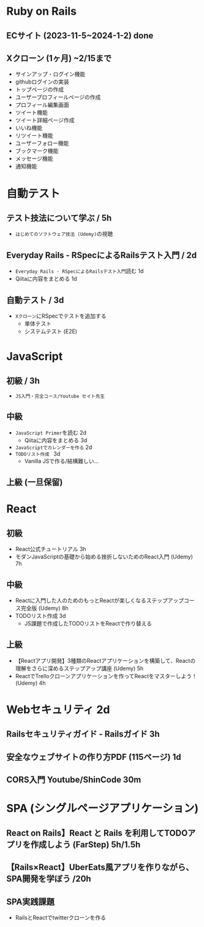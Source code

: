 
# Ruby on Rails

## ECサイト (2023-11-5~2024-1-2) done

## Xクローン (1ヶ月) ~2/15まで
+ サインアップ・ログイン機能
+ githubログインの実装
+ トップページの作成
+ ユーザープロフィールページの作成
+ プロフィール編集画面
+ ツイート機能
+ ツイート詳細ページ作成
+ いいね機能
+ リツイート機能
+ ユーザーフォロー機能
+ ブックマーク機能
+ メッセージ機能
+ 通知機能


<!-- ================================================================ -->
# 自動テスト

## テスト技法について学ぶ / 5h
+ `はじめてのソフトウェア技法 (Udemy)`の視聴

## Everyday Rails - RSpecによるRailsテスト入門 / 2d
+ `Everyday Rails - RSpecによるRailsテスト入門`読む 1d
+ Qiitaに内容をまとめる 1d 

## 自動テスト / 3d
+ `Xクローン`にRSpecでテストを追加する
  + 単体テスト
  + システムテスト (E2E)


<!-- ================================================================ -->
# JavaScript

## 初級 / 3h
+ `JS入門・完全コース/Youtube セイト先生`

## 中級
+ `JavaScript Primer`を読む 2d
  + Qiitaに内容をまとめる 3d
+ `JavaScriptでカレンダーを作る` 2d
+ `TODOリスト作成 ` 3d
  + Vanilla JSで作る/結構難しい...

## 上級 (一旦保留)



<!-- ================================================================ -->
# React

## 初級
+ React公式チュートリアル 3h
+ モダンJavaScriptの基礎から始める挫折しないためのReact入門 (Udemy) 7h

## 中級
+ Reactに入門した人のためのもっとReactが楽しくなるステップアップコース完全版 (Udemy) 8h
+ TODOリスト作成 3d
  + JS課題で作成したTODOリストをReactで作り替える


## 上級
+ 【Reactアプリ開発】3種類のReactアプリケーションを構築して、Reactの理解をさらに深めるステップアップ講座 (Udemy) 5h
+ ReactでTrelloクローンアプリケーションを作ってReactをマスターしよう！ (Udemy) 4h



<!-- ================================================================ -->
# Webセキュリティ 2d

## Railsセキュリティガイド - Railsガイド 3h

## 安全なウェブサイトの作り方PDF (115ページ) 1d

## CORS入門 Youtube/ShinCode 30m



<!-- ================================================================ -->
# SPA (シングルページアプリケーション)

## React on Rails】React と Rails を利用してTODOアプリを作成しよう (FarStep) 5h/1.5h

## 【Rails×React】UberEats風アプリを作りながら、SPA開発を学ぼう /20h

## SPA実践課題
+ RailsとReactでtwitterクローンを作る

<!-- ================================================================ -->
# 